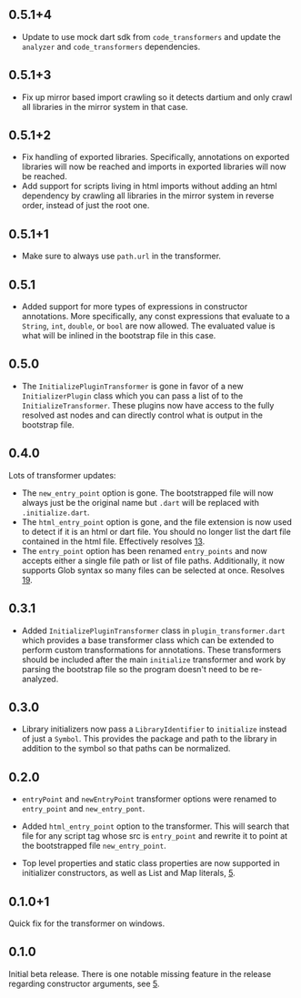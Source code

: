 ## 0.5.1+4

* Update to use mock dart sdk from `code_transformers` and update the `analyzer`
and `code_transformers` dependencies.

## 0.5.1+3

* Fix up mirror based import crawling so it detects dartium and only crawl all
libraries in the mirror system in that case.

## 0.5.1+2

* Fix handling of exported libraries. Specifically, annotations on exported
libraries will now be reached and imports in exported libraries will now be
reached.
* Add support for scripts living in html imports without adding an html
dependency by crawling all libraries in the mirror system in reverse order,
instead of just the root one.

## 0.5.1+1

* Make sure to always use `path.url` in the transformer.

## 0.5.1

* Added support for more types of expressions in constructor annotations. More
specifically, any const expressions that evaluate to a `String`, `int`,
`double`, or `bool` are now allowed. The evaluated value is what will be inlined
in the bootstrap file in this case.


## 0.5.0

* The `InitializePluginTransformer` is gone in favor of a new
`InitializerPlugin` class which you can pass a list of to the
`InitializeTransformer`. These plugins now have access to the fully resolved ast
nodes and can directly control what is output in the bootstrap file.

## 0.4.0

Lots of transformer updates:

* The `new_entry_point` option is gone. The bootstrapped file will now always
just be the original name but `.dart` will be replaced with `.initialize.dart`.
* The `html_entry_point` option is gone, and the file extension is now used to
detect if it is an html or dart file. You should no longer list the dart file
contained in the html file. Effectively resolves
[13](https://github.com/dart-lang/initialize/issues/13).
* The `entry_point` option has been renamed `entry_points` and now accepts
either a single file path or list of file paths. Additionally, it now supports
Glob syntax so many files can be selected at once. Resolves
[19](https://github.com/dart-lang/initialize/issues/19).

## 0.3.1

* Added `InitializePluginTransformer` class in `plugin_transformer.dart` which
provides a base transformer class which can be extended to perform custom
transformations for annotations. These transformers should be included after the
main `initialize` transformer and work by parsing the bootstrap file so the
program doesn't need to be re-analyzed.

## 0.3.0

* Library initializers now pass a `LibraryIdentifier` to `initialize` instead of
just a `Symbol`. This provides the package and path to the library in addition
to the symbol so that paths can be normalized.

## 0.2.0

* `entryPoint` and `newEntryPoint` transformer options were renamed to
`entry_point` and `new_entry_pont`.

* Added `html_entry_point` option to the transformer. This will search that file
for any script tag whose src is `entry_point` and rewrite it to point at the
bootstrapped file `new_entry_point`.

* Top level properties and static class properties are now supported in
initializer constructors, as well as List and Map literals,
[5](https://github.com/dart-lang/initialize/issues/5).

## 0.1.0+1

Quick fix for the transformer on windows.

## 0.1.0

Initial beta release. There is one notable missing feature in the release
regarding constructor arguments, see
[5](https://github.com/dart-lang/initialize/issues/5).
